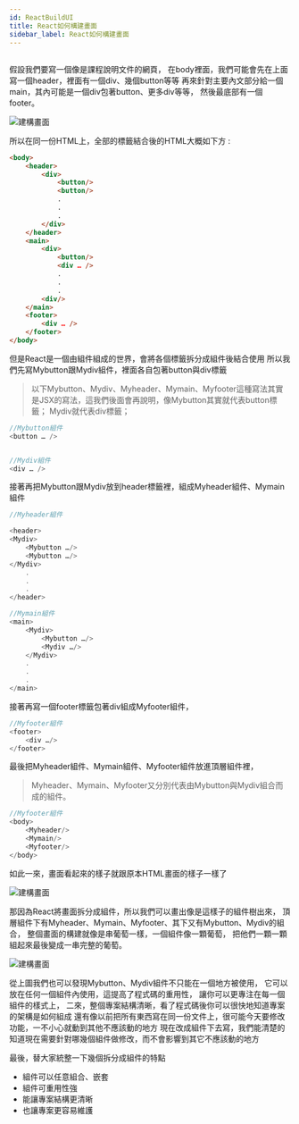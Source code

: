 ```yaml
---
id: ReactBuildUI
title: React如何構建畫面
sidebar_label: React如何構建畫面
---
```


## 

假設我們要寫一個像是課程說明文件的網頁，
在body裡面，我們可能會先在上面寫一個header，裡面有一個div、幾個button等等
再來針對主要內文部分給一個main，其內可能是一個div包著button、更多div等等，
然後最底部有一個footer。

![建構畫面](/ArhuaReactCourse/img/ReactUI.png)

所以在同一份HTML上，全部的標籤結合後的HTML大概如下方 : 

```html
<body>
    <header>
        <div>
            <button/>
            <button/>
            .
            .
            .
        </div>
    </header>
    <main>
        <div>
            <button/>
            <div … />
            .
            .
            .
        <div/>
    </main>
    <footer>
        <div … />
    </footer>
</body>

```

但是React是一個由組件組成的世界，會將各個標籤拆分成組件後結合使用
所以我們先寫Mybutton跟Mydiv組件，裡面各自包著button與div標籤

> 以下Mybutton、Mydiv、Myheader、Mymain、Myfooter這種寫法其實是JSX的寫法，這我們後面會再說明，像Mybutton其實就代表button標籤；
      Mydiv就代表div標籤；


```javascript
//Mybutton組件
<button … />


//Mydiv組件
<div … />
```

接著再把Mybutton跟Mydiv放到header標籤裡，組成Myheader組件、Mymain組件

```javascript
//Myheader組件

<header>
<Mydiv>
    <Mybutton …/>
    <Mybutton …/>
</Mydiv>
    .
    .
    .
</header>

//Mymain組件
<main>
    <Mydiv>
        <Mybutton …/>
        <Mydiv …/>
    </Mydiv>
    .
    .
    .
</main>
```

接著再寫一個footer標籤包著div組成Myfooter組件，

```javascript
//Myfooter組件
<footer>
    <div …/>
</footer>
```

最後把Myheader組件、Mymain組件、Myfooter組件放進頂層組件裡，

>Myheader、Mymain、Myfooter又分別代表由Mybutton與Mydiv組合而成的組件。

```javascript
//Myfooter組件
<body>
    <Myheader/>
    <Mymain/>
    <Myfooter/>
</body>

```

如此一來，畫面看起來的樣子就跟原本HTML畫面的樣子一樣了

![建構畫面](/ArhuaReactCourse/img/ReactUI1.png)

那因為React將畫面拆分成組件，所以我們可以畫出像是這樣子的組件樹出來，
頂層組件下有Myheader、Mymain、Myfooter、其下又有Mybutton、Mydiv的組合，
整個畫面的構建就像是串葡萄一樣，一個組件像一顆葡萄，
把他們一顆一顆組起來最後變成一串完整的葡萄。

![建構畫面](/ArhuaReactCourse/img/ReactUI2.png)

從上圖我們也可以發現Mybutton、Mydiv組件不只能在一個地方被使用，
它可以放在任何一個組件內使用，這提高了程式碼的重用性，
讓你可以更專注在每一個組件的樣式上，
二來，整個專案結構清晰，看了程式碼後你可以很快地知道專案的架構是如何組成
還有像以前把所有東西寫在同一份文件上，很可能今天要修改功能，一不小心就動到其他不應該動的地方
現在改成組件下去寫，我們能清楚的知道現在需要針對哪幾個組件做修改，而不會影響到其它不應該動的地方

最後，替大家統整一下幾個拆分成組件的特點

- 組件可以任意組合、嵌套
- 組件可重用性強
- 能讓專案結構更清晰
- 也讓專案更容易維護